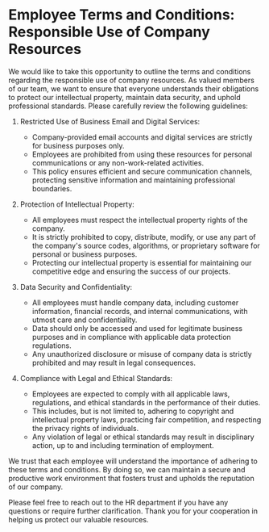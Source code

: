 # Employee Terms and Conditions: Responsible Use of Company Resources

We would like to take this opportunity to outline the terms and conditions regarding the responsible use of company resources. As valued members of our team, we want to ensure that everyone understands their obligations to protect our intellectual property, maintain data security, and uphold professional standards. Please carefully review the following guidelines:

1. Restricted Use of Business Email and Digital Services:

   - Company-provided email accounts and digital services are strictly for business purposes only.
   - Employees are prohibited from using these resources for personal communications or any non-work-related activities.
   - This policy ensures efficient and secure communication channels, protecting sensitive information and maintaining professional boundaries.

2. Protection of Intellectual Property:

   - All employees must respect the intellectual property rights of the company.
   - It is strictly prohibited to copy, distribute, modify, or use any part of the company's source codes, algorithms, or proprietary software for personal or business purposes.
   - Protecting our intellectual property is essential for maintaining our competitive edge and ensuring the success of our projects.

3. Data Security and Confidentiality:

   - All employees must handle company data, including customer information, financial records, and internal communications, with utmost care and confidentiality.
   - Data should only be accessed and used for legitimate business purposes and in compliance with applicable data protection regulations.
   - Any unauthorized disclosure or misuse of company data is strictly prohibited and may result in legal consequences.

4. Compliance with Legal and Ethical Standards:
   - Employees are expected to comply with all applicable laws, regulations, and ethical standards in the performance of their duties.
   - This includes, but is not limited to, adhering to copyright and intellectual property laws, practicing fair competition, and respecting the privacy rights of individuals.
   - Any violation of legal or ethical standards may result in disciplinary action, up to and including termination of employment.

We trust that each employee will understand the importance of adhering to these terms and conditions. By doing so, we can maintain a secure and productive work environment that fosters trust and upholds the reputation of our company.

Please feel free to reach out to the HR department if you have any questions or require further clarification. Thank you for your cooperation in helping us protect our valuable resources.
